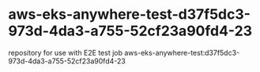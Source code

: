 # aws-eks-anywhere-test-d37f5dc3-973d-4da3-a755-52cf23a90fd4-23
repository for use with E2E test job aws-eks-anywhere-test:d37f5dc3-973d-4da3-a755-52cf23a90fd4-23

